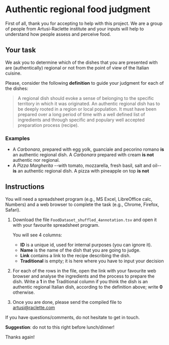 # Authentic regional food judgment

First of all, thank you for accepting to help with this project. We are a group 
of people from Artusi-Raclette institute and your inputs will help to 
understand how people assess and perceive food.

## Your task

We ask you to determine which of the dishes that you are presented with are 
(authentically) regional or not from the point of view of the Italian cuisine.

Please, consider the following **definition** to guide your judgment for each of 
the dishes:

> A regional dish should evoke a sense of belonging to the specific territory 
> in which it was originated. An authentic regional dish has to be  deeply 
> rooted in a region or local population. It must have been prepared over a 
> long period of time with a well defined list of ingredients and through 
> specific and populary well accepted preparation process (recipe).  

### Examples

- A *Carbonara*, prepared with egg yolk, guanciale and pecorino romano 
**is** an authentic regional dish. A *Carbonara* prepared with cream **is 
not** authentic nor regional. 
- A *Pizza Margherita* --with tomato, mozzarella, fresh basil, salt and oil-- 
**is** an authentic regional dish. A pizza with pineapple on top **is 
not**

## Instructions

You will need a spreadsheet program (e.g., MS Excel, LibreOffice calc, Numbers) 
and a web browser to complete the task (e.g., Chrome, Firefox, Safari).

1. Download the file `FoodDataset_shuffled_4annotation.tsv` and open it with 
your favourite spreadsheet program.

	You will see 4 columns: 
	- **ID** is a unique id, used for internal purposes (you can ignore it).
	- **Name** is the name of the dish that you are going to judge.
	- **Link** contains a link to the recipe describing the dish.
	- **Traditional** is empty; it is here where you have to input your decision

2. For each of the rows in the file, open the link with your favourite web 
browser and analyse the ingredients and the process to prepare the dish. Write 
a **1** in the Traditional column if you think the dish is an authentic regional 
Italian dish, according to the definition above; write **0** otherwise.

3. Once you are done, please send the compiled file to artusi@raclette.com

If you have questions/comments, do not hesitate to get in touch.

**Suggestion**: do not to this right before lunch/dinner!

Thanks again!

